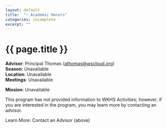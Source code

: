 ```yaml
---
layout: default
title:  "~ Academic Honors"
categories: incomplete
excerpt: ""
---
```


# {{ page.title }}

**Advisor**: Principal Thomas (<athomas@wscloud.org>)
<br/>**Season**: Unavailable
<br/>**Location**: Unavailable
<br/>**Meetings**: Unavailable

**Mission**: Unavailable

This program has not provided information to WKHS Activities; however, if you are interested in the program, you may learn more by contacting an advisor.

Learn More: Contact an Advisor (above)